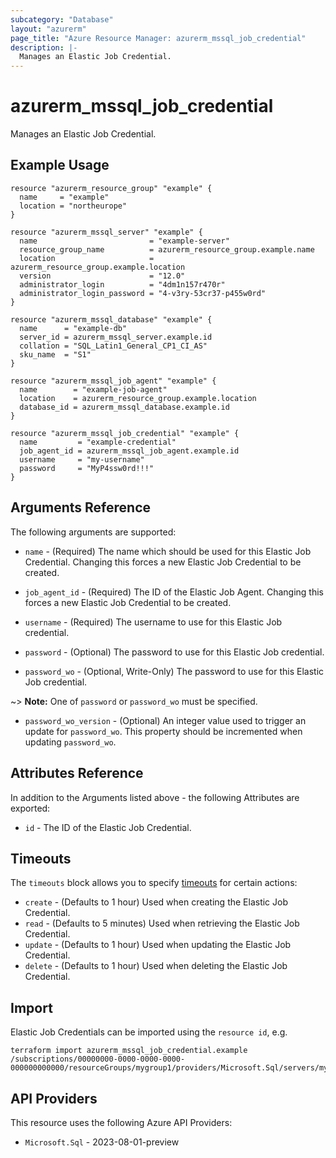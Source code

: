 ```yaml
---
subcategory: "Database"
layout: "azurerm"
page_title: "Azure Resource Manager: azurerm_mssql_job_credential"
description: |-
  Manages an Elastic Job Credential.
---
```


# azurerm_mssql_job_credential

Manages an Elastic Job Credential.

## Example Usage

```hcl
resource "azurerm_resource_group" "example" {
  name     = "example"
  location = "northeurope"
}

resource "azurerm_mssql_server" "example" {
  name                         = "example-server"
  resource_group_name          = azurerm_resource_group.example.name
  location                     = azurerm_resource_group.example.location
  version                      = "12.0"
  administrator_login          = "4dm1n157r470r"
  administrator_login_password = "4-v3ry-53cr37-p455w0rd"
}

resource "azurerm_mssql_database" "example" {
  name      = "example-db"
  server_id = azurerm_mssql_server.example.id
  collation = "SQL_Latin1_General_CP1_CI_AS"
  sku_name  = "S1"
}

resource "azurerm_mssql_job_agent" "example" {
  name        = "example-job-agent"
  location    = azurerm_resource_group.example.location
  database_id = azurerm_mssql_database.example.id
}

resource "azurerm_mssql_job_credential" "example" {
  name         = "example-credential"
  job_agent_id = azurerm_mssql_job_agent.example.id
  username     = "my-username"
  password     = "MyP4ssw0rd!!!"
}
```

## Arguments Reference

The following arguments are supported:

* `name` - (Required) The name which should be used for this Elastic Job Credential. Changing this forces a new Elastic Job Credential to be created.

* `job_agent_id` - (Required) The ID of the Elastic Job Agent. Changing this forces a new Elastic Job Credential to be created.

* `username` - (Required) The username to use for this Elastic Job credential.

* `password` - (Optional) The password to use for this Elastic Job credential.

* `password_wo` - (Optional, Write-Only) The password to use for this Elastic Job credential.

~> **Note:** One of `password` or `password_wo` must be specified.

* `password_wo_version` - (Optional) An integer value used to trigger an update for `password_wo`. This property should be incremented when updating `password_wo`.


## Attributes Reference

In addition to the Arguments listed above - the following Attributes are exported:

* `id` - The ID of the Elastic Job Credential.

## Timeouts

The `timeouts` block allows you to specify [timeouts](https://developer.hashicorp.com/terraform/language/resources/configure#define-operation-timeouts) for certain actions:

* `create` - (Defaults to 1 hour) Used when creating the Elastic Job Credential.
* `read` - (Defaults to 5 minutes) Used when retrieving the Elastic Job Credential.
* `update` - (Defaults to 1 hour) Used when updating the Elastic Job Credential.
* `delete` - (Defaults to 1 hour) Used when deleting the Elastic Job Credential.

## Import

Elastic Job Credentials can be imported using the `resource id`, e.g.

```shell
terraform import azurerm_mssql_job_credential.example /subscriptions/00000000-0000-0000-0000-000000000000/resourceGroups/mygroup1/providers/Microsoft.Sql/servers/myserver1/jobAgents/myjobagent1/credentials/credential1
```

## API Providers
<!-- This section is generated, changes will be overwritten -->
This resource uses the following Azure API Providers:

* `Microsoft.Sql` - 2023-08-01-preview
